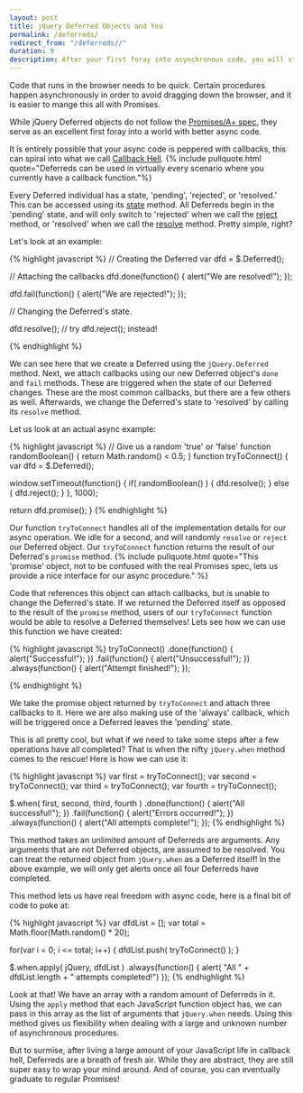 ```yaml
---
layout: post
title: jQuery Deferred Objects and You
permalink: /deferreds/
redirect_from: "/deferreds//"
duration: 9
description: After your first foray into asynchronous code, you will start to wish there were a better way. Deferreds may be your first step towards the best way.
---
```


Code that runs in the browser needs to be quick. Certain procedures happen asynchronously in order to avoid dragging down the browser, and it is easier to mange this all with Promises.

While jQuery Deferred objects do not follow the [Promises/A+ spec](http://promisesaplus.com), they serve as an excellent first foray into a world with better async code.

It is entirely possible that your async code is peppered with callbacks, this can spiral into what we call [Callback Hell](http://callbackhell.com). {% include pullquote.html quote="Deferreds can be used in virtually every scenario where you currently have a callback function."%}

Every Deferred individual has a state, 'pending', 'rejected', or 'resolved.' This can be accessed using its [state](http://api.jquery.com/deferred.state) method. All Deferreds begin in the 'pending' state, and will only switch to 'rejected' when we call the [reject](http://api.jquery.com/deferred.reject/) method, or 'resolved' when we call the [resolve](http://api.jquery.com/deferred.resolve/) method. Pretty simple, right?

Let's look at an example:

{% highlight javascript %}
// Creating the Deferred
var dfd = $.Deferred();

// Attaching the callbacks
dfd.done(function() {
  alert("We are resolved!");
});

dfd.fail(function() {
  alert("We are rejected!");
});


// Changing the Deferred's state.

dfd.resolve();
// try dfd.reject(); instead!

{% endhighlight %}

We can see here that we create a Deferred using the `jQuery.Deferred` method. Next, we attach callbacks using our new Deferred object's `done` and `fail` methods. These are triggered when the state of our Deferred changes. These are the most common callbacks, but there are a few others as well. Afterwards, we change the Deferred's state to 'resolved' by calling its `resolve` method.

Let us look at an actual async example: 


{% highlight javascript %}
// Give us a random 'true' or 'false'
function randomBoolean() {
  return Math.random() < 0.5;
}
function tryToConnect() {
  var dfd = $.Deferred();

  window.setTimeout(function() {
    if( randomBoolean() ) {
      dfd.resolve();
    }
    else {
      dfd.reject();
    }
  }, 1000);

  return dfd.promise();	
}
{% endhighlight %}

Our function `tryToConnect` handles all of the implementation details for our async operation. We idle for a second, and will randomly `resolve` or `reject` our Deferred object. Our `tryToConnect` function returns the result of our Deferred's `promise` method. {% include pullquote.html quote="This 'promise' object, not to be confused with the real Promises spec, lets us provide a nice interface for our async procedure." %}

Code that references this object can attach callbacks, but is unable to change the Deferred's state. If we returned the Deferred itself as opposed to the result of the `promise` method, users of our `tryToConnect` function would be able to resolve a Deferred themselves! Lets see how we can use this function we have created:
<br/>

{% highlight javascript %}
tryToConnect()
  .done(function() {
    alert("Successful!");
  })
  .fail(function() {
    alert("Unsuccessful!");
  })
  .always(function() {
    alert("Attempt finished!");
  });

{% endhighlight %}

We take the promise object returned by `tryToConnect` and attach three callbacks to it. Here we are also making use of the 'always' callback, which will be triggered once a Deferred leaves the 'pending' state. 

This is all pretty cool, but what if we need to take some steps after a few operations have all completed? That is when the nifty `jQuery.when` method comes to the rescue! Here is how we can use it:

{% highlight javascript %}
var first  = tryToConnect();
var second = tryToConnect();
var third  = tryToConnect();
var fourth = tryToConnect();

$.when( first, second, third, fourth )
  .done(function() {
    alert("All successful!");
  })
  .fail(function() {
    alert("Errors occurred!");
  })
  .always(function() {
    alert("All attempts complete!");
  });
{% endhighlight %}

This method takes an unlimited amount of Deferreds are arguments. Any arguments that are not Deferred objects, are assumed to be resolved. You can treat the returned object from `jQuery.when` as a Deferred itself! In the above example, we will only get alerts once all four Deferreds have completed.

This method lets us have real freedom with async code, here is a final bit of code to poke at:

{% highlight javascript %}
var dfdList = [];
var total   = Math.floor(Math.random() * 20);

for(var i = 0; i <= total; i++) {
  dfdList.push( tryToConnect() );
}

$.when.apply( jQuery, dfdList )
  .always(function() {
    alert( "All " + dfdList.length + " attempts completed!")
  });
{% endhighlight %}

Look at that! We have an array with a random amount of Deferreds in it. Using the `apply` method that each JavaScript function object has, we can pass in this array as the list of arguments that `jQuery.when` needs. Using this method gives us flexibility when dealing with a large and unknown number of asynchronous procedures. 

But to surmise, after living a large amount of your JavaScript life in callback hell, Deferreds are a breath of fresh air. While they are abstract, they are still super easy to wrap your mind around. And of course, you can eventually graduate to regular Promises!
